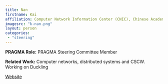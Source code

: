 ```yaml
---
title: Nan
firstname: Kai
affiliation: Computer Network Information Center (CNIC), Chinese Academy of Sciences
imagesrc: "k-nan.png"
layout: person
categories:
 - "steering"
---
```


**PRAGMA Role:** PRAGMA Steering Committee Member

**Related Work:** Computer networks, distributed systems and CSCW. Working on Duckling

[Website][1]

[1]: http://www.escience.cn/people/kainan
